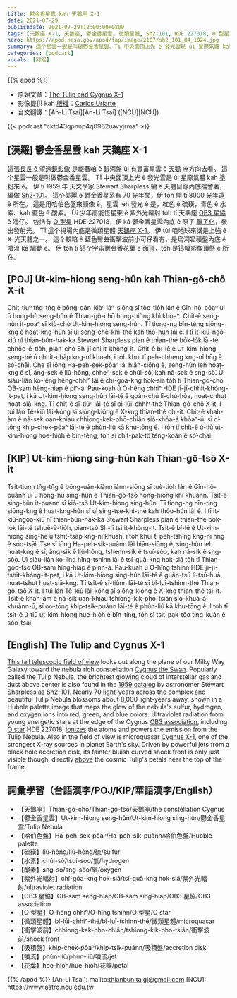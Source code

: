 ```yaml
---
title: 鬱金香星雲 kah 天鵝座 X-1
date: 2021-07-29
publishdate: 2021-07-29T12:00:00+0800
tags: [天鵝座 X-1, 天鵝座, 鬱金香星雲, 微類星體, Sh2-101, HDE 227018, O 型星]
hero: https://apod.nasa.gov/apod/fap/image/2107/sh2_101_04_1024.jpg
summary: 這个星雲一般是叫做鬱金香星雲。Tī 中央面頂上光 ê 發光雲是 ùi 星際氣體 kah 塗粉來 ê。
categories: [podcast]
vocals: [阿錕]
---
```


{{% apod %}}

- 原始文章：[The Tulip and Cygnus X-1](https://apod.nasa.gov/apod/ap210729.html)
- 影像提供 kah [版權][copyright]：[Carlos Uriarte](https://www.flickr.com/people/187879001@N05/)
- 台文翻譯：[An-Li Tsai][An-Li Tsai] ([NCU][NCU])

{{< podcast "cktd43qpnnp4q0962uavyjrma" >}}

## [漢羅] 鬱金香星雲 kah 天鵝座 X-1
[這張長長 ê 望遠鏡影像][This tall telescopic field of view] 是綴著咱 ê 銀河盤 ùi 有豐富星雲 ê [天鵝][Cygnus the Swan] 座方向去看。
這个星雲一般是叫做鬱金香星雲。
Tī 中央面頂上光 ê 發光雲是 ùi 星際氣體 kah 塗粉來 ê。
伊 tī 1959 年 天文學家 Stewart Sharpless 編 ê 天體目錄內底揣會著，編做 [Sh2-101][as Sh2-101]。
這个美麗 ê 鬱金香星系有 70 光年闊，伊 to̍h 開 tī 8000 光年遠 ê 所在。
這是用哈伯色盤來顯像 ê，星雲 leh 發光 ê 是，紅色 ê 硫磺，青色 ê 水素、kah 藍色 ê 酸素。
Ùi 少年高能恆星來 ê 紫外光輻射 to̍h tī 天鵝座 [OB3 星協][OB3 association] ê 邊仔。
包括有 [O 型星][O star] HDE 227018，伊 kā 鬱金香星雲內底 ê 原子 [離子化][ionizes]，發出發射光。
Tī 這个視場內底是微類星體 [天鵝座 X-1][Cygnus X-1]。
伊 tùi 咱地球來講是上強 ê X-光天體之一。
這个較暗 ê 藍色彎曲衝擊波前小可仔看有，是烏洞吸積盤內底 ê 噴流 kā 驅動 ê。
伊 to̍h tī 這个宇宙鬱金香花葉 ê [面頂][above]，to̍h 是這幅影像頂懸 ê 所在。


## [POJ] Ut-kim-hiong seng-hûn kah Thian-gô-chō X-it
Chit-tiuⁿ tn̂g-tn̂g ê bōng-oán-kiàⁿ iáⁿ-siōng sī tòe-tio̍h lán ê Gîn-hô-pôaⁿ ùi ū hong-hù seng-hûn ê Thian-gô-chō hong-hiòng khì khòaⁿ.
Chi̍t-ê seng-hûn it-poaⁿ sī kiò-chò Ut-kim-hiong seng-hûn.
Tī tiong-ng bīn-téng siōng-kng ê hoat-kng-hûn sī ùi seng-chè-khì-thé kah thô͘-hún lâi ê.
I tī i̍t-kiú-ngó͘-kiú nî thian-bûn-ha̍k-ka Stewart Sharpless pian ê thian-thé bo̍k-lo̍k lāi-té chhōe-ē-tio̍h, pian-chò Sh-jī chi it-khòng-it.
Chit-ê bí-lē ê Ut-kim-hiong seng-hē ū  chhit-cha̍p kng-nî khoah, i to̍h khui tī peh-chheng kng-nî hn̄g ê só͘-chāi.
Che sī iōng Ha-peh-sek-pôaⁿ lâi hiān-siōng ê, seng-hûn leh hoat-kng ê sī, âng-sek ê liû-hông, chheⁿ-sek ê chúi-sò͘, kah nâ-sek ê sng-sò͘.
Ùi siàu-liân ko-lêng hêng-chhiⁿ lâi ê chí-gōa-kng hok-siā to̍h tī Thian-gō͘-chō OB-sam hêng-hiap ê piⁿ-á.
Pau-koah ū O-hêng chhiⁿ HDE jī-jī-chhit-khóng-it-pat, i kā Ut-kim-hiong seng-hûn lāi-té ê goân-chú lî-chú-hòa, hoat-chhut hoat-siā-kng.
Tī chi̍t-ê sī-tiûⁿ lāi-té sī bî-lūi-chhiⁿ-thé Thian-gô-chō X-it.
I tùi lán Tē-kiû lâi-kóng sī siōng-kiông ê X-kng thian-thé chi-it.
Chit-ê khah-àm ê nâ-sek oan-khiau chhiong-kek-phō-chiân sió-khóa-á khòaⁿ-ū, sī o͘-tōng khip-chek-pôaⁿ lāi-té ê phùn-liû kā khu-tōng ê.
I to̍h tī chi̍t-ê ú-tiū ut-kim-hiong hoe-hio̍h ê bīn-téng, to̍h sī chit-pak-tô͘ téng-koân ê só͘-chāi.


## [KIP] Ut-kim-hiong sing-hûn kah Thian-gô-tsō X-it
Tsit-tiunn tn̂g-tn̂g ê bōng-uán-kiànn iánn-siōng sī tuè-tio̍h lán ê Gîn-hô-puânn uì ū hong-hù sing-hûn ê Thian-gô-tsō hong-hiòng khì khuànn.
Tsi̍t-ê sing-hûn it-puann sī kiò-tsò Ut-kim-hiong sing-hûn.
Tī tiong-ng bīn-tíng siōng-kng ê huat-kng-hûn sī uì sing-tsè-khì-thé kah thôo-hún lâi ê.
I tī i̍t-kiú-ngóo-kiú nî thian-bûn-ha̍k-ka Stewart Sharpless pian ê thian-thé bo̍k-lo̍k lāi-té tshuē-ē-tio̍h, pian-tsò Sh-jī tsi it-khòng-it.
Tsit-ê bí-lē ê Ut-kim-hiong sing-hē ū  tshit-tsa̍p kng-nî khuah, i to̍h khui tī peh-tshing kng-nî hn̄g ê sóo-tsāi.
Tse sī iōng Ha-peh-sik-puânn lâi hiān-siōng ê, sing-hûn leh huat-kng ê sī, âng-sik ê liû-hông, tshenn-sik ê tsuí-sòo, kah nâ-sik ê sng-sòo.
Uì siàu-liân ko-lîng hîng-tshinn lâi ê tsí-guā-kng hok-siā to̍h tī Thian-gōo-tsō OB-sam hîng-hiap ê pinn-á.
Pau-kuah ū O-hîng tshinn HDE jī-jī-tshit-khóng-it-pat, i kā Ut-kim-hiong sing-hûn lāi-té ê guân-tsú lî-tsú-huà, huat-tshut huat-siā-kng.
Tī tsi̍t-ê sī-tiûnn lāi-té sī bî-luī-tshinn-thé Thian-gô-tsō X-it.
I tuì lán Tē-kiû lâi-kóng sī siōng-kiông ê X-kng thian-thé tsi-it.
Tsit-ê khah-àm ê nâ-sik uan-khiau tshiong-kik-phō-tsiân sió-khuá-á khuànn-ū, sī oo-tōng khip-tsik-puânn lāi-té ê phùn-liû kā khu-tōng ê.
I to̍h tī tsi̍t-ê ú-tiū ut-kim-hiong hue-hio̍h ê bīn-tíng, to̍h sī tsit-pak-tôo tíng-kuân ê sóo-tsāi.




## [English] The Tulip and Cygnus X-1
[This tall telescopic field of view][This tall telescopic field of view] looks out along the plane of our Milky Way Galaxy toward the nebula rich constellation [Cygnus the Swan][Cygnus the Swan].
Popularly called the Tulip Nebula, the brightest glowing cloud of interstellar gas and dust above center is also found in the [1959 catalog][1959 catalog] by astronomer Stewart Sharpless [as Sh2-101][as Sh2-101].
Nearly 70 light-years across the complex and beautiful Tulip Nebula blossoms about 8,000 light-years away, shown in a Hubble palette image that maps the glow of the nebula's sulfur, hydrogen, and oxygen ions into red, green, and blue colors.
Ultraviolet radiation from young energetic stars at the edge of the Cygnus [OB3 association][OB3 association], including [O star][O star] HDE 227018, [ionizes][ionizes] the atoms and powers the emission from the Tulip Nebula.
Also in the field of view is microquasar [Cygnus X-1][Cygnus X-1], one of the strongest X-ray sources in planet Earth's sky.
Driven by powerful jets from a black hole accretion disk, its fainter bluish curved shock front is only just visible though, directly [above][above] the cosmic Tulip's petals near the top of the frame.



## 詞彙學習（台語漢字/POJ/KIP/華語漢字/English）
- 【天鵝座】Thian-gô-chō/Thian-gô-tsō/天鵝座/the constellation Cygnus
- 【鬱金香星雲】Ut-kim-hiong seng-hûn/Ut-kim-hiong sing-hûn/鬱金香星雲/Tulip Nebula
- 【哈伯色盤】Ha-peh-sek-pôaⁿ/Ha-peh-sik-puânn/哈伯色盤/Hubble palette
- 【硫磺】liû-hông/liû-hông/硫/sulfur
- 【水素】chúi-sò͘/tsuí-sòo/氫/hydrogen
- 【酸素】sng-sò͘/sng-sòo/氧/oxygen
- 【紫外光輻射】chí-gōa-kng hok-siā/tsí-guā-kng hok-siā/紫外光輻射/ultraviolet radiation
- 【OB3 星協】OB-sam seng-hiap/OB-sam sing-hiap/OB3 星協/OB3 association
- 【O 型星】O-hêng chhiⁿ/O-hîng tshinn/O 型星/O star
- 【微類星體】bî-lūi-chhiⁿ-thé/bî-luī-tshinn-thé/微類星體/microquasar
- 【衝擊波前】chhiong-kek-pho-chiân/tshiong-kik-pho-tsiân/衝擊波前/shock front
- 【吸積盤】khip-chek-pôaⁿ/khip-tsik-puânn/吸積盤/accretion disk
- 【噴流】phùn-liû/phùn-liû/噴流/jet
- 【花葉】hoe-hio̍h/hue-hio̍h/花瓣/petal


{{% /apod %}}
[An-Li Tsai]: mailto:thianbun.taigi@gmail.com
[NCU]: https://www.astro.ncu.edu.tw

[copyright]: https://apod.nasa.gov/apod/fap/lib/about_apod.html#srapply

[This tall telescopic field of view]:https://www.flickr.com/photos/187879001@N05/51319579978/in/photostream/
[Cygnus the Swan]:http://en.wikipedia.org/wiki/Cygnus_(constellation)
[1959 catalog]:http://adsabs.harvard.edu/cgi-bin/nph-bib_query?bibcode=1959ApJS....4..257S
[as Sh2-101]:http://galaxymap.org/cat/list/sharpless/101
[OB3 association]:http://en.wikipedia.org/wiki/Stellar_kinematics#OB_associations
[O star]:https://apod.nasa.gov/apod/ap070726.html
[ionizes]:https://apod.nasa.gov/apod/ap111103.html
[Cygnus X-1]:http://chandra.harvard.edu/photo/2011/cygx1/
[above]:https://apod.nasa.gov/apod/ap090608.html
